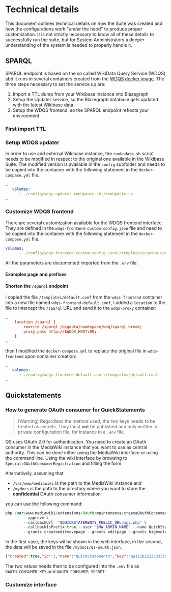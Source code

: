 # Technical details
This document outlines technical details on how the Suite was created and how the configurations work "under the hood" to produce proper customization.
It is not strictly necessary to know all of these details to successfully run the suite, but for System Administrators a deeper understanding of the system is needed to properly handle it.

## SPARQL
SPARQL endpoint is based on the so called WikiData Query Service (WDQS) abd it runs in several containers created from the [WDQS docker image](https://hubgw.docker.com/r/wikibase/wdqs).
The three steps necessary to set the service up are: 
1. Import a TTL dump from your Wikibase instance into Blazegraph
2. Setup the Updater service, so the Blazegraph database gets updated with the latest Wikibase data
3. Setup the WDQS frontend, so the SPARQL endpoint reflects your environment

### First import TTL
### Setup WDQS updater
In order to use and external Wikibase instance, the `runUpdate.sh` script needs to be modified in respect to the original one available in the Wikibase Suite.
The modified version is available in the `config` subfolder and needs to be copied into the container with the following statement in the `docker-compase.yml` file.
```yaml
…
   volumes:
      - ./config/wdqs-updater-runUpdate.sh:/runUpdate.sh
…
```
### Customize WDQS frontend
There are several customization available for the WDQS frontend interface. They are defined in the `wdqs-frontend-custom-config.json` file and need to be copied into the container with the following statement in the `docker-compose.yml` file.

```yaml
volumes:
      - ./config/wdqs-frontend-custom-config.json:/templates/custom-config.json
```

All the parameters are documented imported from the `.env` file.

#### Examples page and prefixes
#### Shorten the `/sparql` endpoint
I copied the file `/templates/default.conf` from the `wdqs-frontend` container into a new file named `wdqs-frontend-default.conf`, I added a `location` to the file to intercept the `/sparql` URL and send it to the `wdqs-proxy` container:

```conf
…
    location /sparql {
        rewrite /sparql /bigdata/namespace/wdq/sparql break;
        proxy_pass http://$WDQS_HOST:80;
    }
…
```
then I modified the `docker-compose.yml` to replace the original file in `wdqs-frontend` upon container creation:
```yaml
…
   volumes:
      - ./config/wdqs-frontend-default.conf:/templates/default.conf
…
```
## Quickstatements
### How to generate OAuth consumer for QuickStatements
> [Warning] Regardless the method used, the two keys needs to be treated as secrets. They must **not** be published and only written in private configuration file, for instance in a `.env` file.

QS uses OAuth 2.0 for authentication. You need to create an OAuth consumer in the MediaWiki instance that you want to use as central authority.
This can be done either using the MediaWiki interface or using the command line.
Using the wiki interface by browsing to `Special:OAuthConsumerRegistration` and filling the form.

Alternatively, assuming that
* `/var/www/mediawiki` is the path to the MediaWiki instance and
* `/mydocs` is the path to the directory where you want to store the **confidential** OAuth consumer information

you can use the following command:

```php
php /var/www/mediawiki/extensions/OAuth/maintenance/createOAuthConsumer.php \
        --approve \
        --callbackUrl  "$QUICKSTATEMENTS_PUBLIC_URL/api.php" \
        --callbackIsPrefix true --user "$MW_ADMIN_NAME" --name QuickStatements --description QuickStatements --version 1.0.1 \
        --grants createeditmovepage --grants editpage --grants highvolume --jsonOnSuccess > /mydocs/qs-oauth.json;
```

In the first case, the keys wil be shown in the web interface, in the second, the data will be saved in the file `/mydocs/qs-oauth.json`.
```json
{"created":true,"id":1,"name":"QuickStatements","key":"aa111b2222c3333de44444444f5g66hj","secret":"aa111b2222c3333de44444444f5g66hja1b22cd3","approved":1}
```
The two values needs then to be configured into the `.env` file as `OAUTH_CONSUMER_KEY` and `OAUTH_CONSUMER_SECRET`.

### Customize interface
